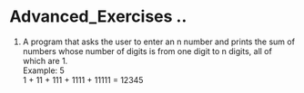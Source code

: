 # Advanced_Exercises ..

1. A program that asks the user to enter an n number and prints the sum of numbers whose number of digits is from one digit to n digits, all of which are 1.  
   Example: 5  
   1 + 11 + 111 + 1111 + 11111 = 12345
